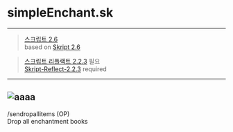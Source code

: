 # simpleEnchant.sk  
---
>[스크립트 2.6](https://github.com/SkriptLang/Skript/releases)   
>based on [Skript 2.6](https://github.com/SkriptLang/Skript/releases)   

>[스크립트 리플랙트 2.2.3](https://github.com/TPGamesNL/skript-reflect/releases) 필요   
>[Skript-Reflect-2.2.3](https://github.com/TPGamesNL/skript-reflect/releases) required   
---
![aaaa](https://user-images.githubusercontent.com/31058262/146635991-1d041989-1370-495a-9fd0-5d2638df256c.png)
---
/sendropallitems (OP)   
Drop all enchantment books   

